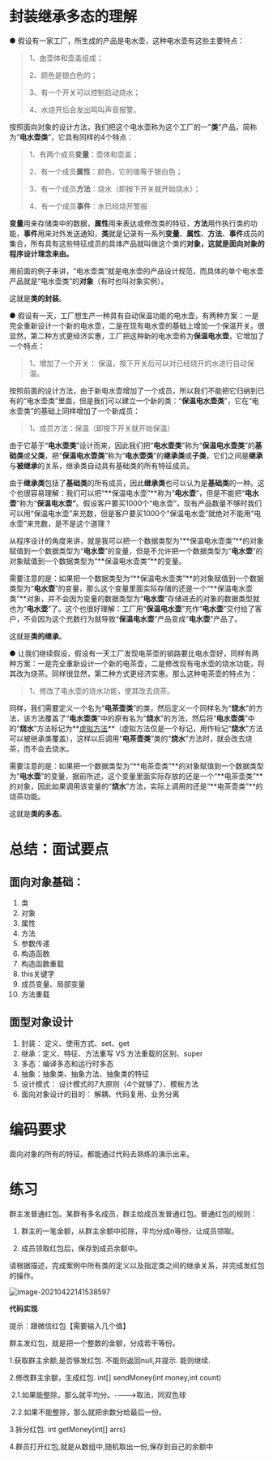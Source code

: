 # 封装继承多态的理解

● 假设有一家工厂，所生成的产品是电水壶，这种电水壶有这些主要特点：

> 1、由壶体和壶盖组成；
>
> 2、颜色是银白色的；
>
> 3、有一个开关可以控制启动烧水；
>
> 4、水烧开后会发出鸣叫声音报警。

按照面向对象的设计方法，我们把这个电水壶称为这个工厂的一"**类**"产品，简称为“**电水壶类**”，它具有同样的4个特点：

> 1、有两个成员**变量**：壶体和壶盖；
>
> 2、有一个成员**属性**：颜色，它的值等于银白色；
>
> 3、有一个成员**方法**：烧水（即按下开关就开始烧水）；
>
> 4、有一个成员**事件**：水已经烧开警报

**变量**用来存储类中的数据，**属性**用来表达或修改类的特征，**方法**用作执行类的功能，**事件**用来对外发送通知，**类**就是记录有一系列**变量**、**属性**、**方法**、**事件**成员的集合，所有具有这些特征成员的具体产品就叫做这个类的**对象，**这就是面向对象的程序设计理念来由**。**

用前面的例子来讲，“电水壶类”就是电水壶的产品设计规范，而具体的单个电水壶产品就是“电水壶类”的**对象**（有时也叫对象实例）。

这就是**类的封装**。

● 假设有一天，工厂想生产一种具有自动保温功能的电水壶，有两种方案：一是完全重新设计一个新的电水壶，二是在现有电水壶的基础上增加一个保温开关。很显然，第二种方式更经济实惠，工厂把这种新的电水壶称为**保温电水壶**，它增加了一个特点：

> 1、增加了一个开关： 保温，按下开关后可以对已经烧开的水进行自动保温。

按照前面的设计方法，由于新电水壶增加了一个成员，所以我们不能把它归纳到已有的“电水壶类”里面，但是我们可以建立一个新的类：“**保温电水壶类**”，它在“电水壶类”的基础上同样增加了一个新成员：

> 1、成员方法：保温（即按下开关就开始保温）

由于它基于“**电水壶类**”设计而来，因此我们把“**电水壶类**”称为“**保温电水壶类**”的**基础类**或**父类**，把“**保温电水壶类**”称为“**电水壶类**”的**继承类**或**子类**，它们之间是**继承**与**被继承**的关系，继承类自动具有基础类的所有特征成员。

由于**继承类**包括了**基础类**的所有成员，因此**继承类**也可以认为是**基础类**的一种。这个也很容易理解：我们可以把“**保温电水壶”**称为“**电水壶**”，但是不能把“**电水壶**”称为“**保温电水壶”**。假设客户要买1000个“电水壶”，现有产品数量不够时我们可以用“保温电水壶”来充数，但是客户要买1000个“保温电水壶”就绝对不能用“电水壶”来充数，是不是这个道理？

从程序设计的角度来讲，就是我可以把一个数据类型为“**保温电水壶类”**的对象赋值到一个数据类型为“**电水壶**”的变量，但是不允许把一个数据类型为“**电水壶**”的对象赋值到一个数据类型为“**保温电水壶类”**的变量。

需要注意的是：如果把一个数据类型为“**保温电水壶类”**的对象赋值到一个数据类型为“**电水壶**”的变量，那么这个变量里面实际存储的还是一个“**保温电水壶类”**对象，并不会因为变量的数据类型为“**电水壶**”存储进去的对象的数据类型就也为“**电水壶**”了。这个也很好理解：工厂用“**保温电水壶**”充作“**电水壶**”交付给了客户，不会因为这个充数行为就导致“**保温电水壶**”产品变成“**电水壶**”产品了。

这就是**类的继承**。

● 让我们继续假设，假设有一天工厂发现电茶壶的销路要比电水壶好，同样有两种方案：一是完全重新设计一个新的电茶壶，二是修改现有电水壶的烧水功能，将其改为烧茶。同样很显然，第二种方式更经济实惠。那么这种电茶壶的特点为：

> 1、修改了电水壶的烧水功能，使其改去烧茶。

同样，我们需要定义一个名为“**电茶壶类**”的类，然后定义一个同样名为“**烧水**”的方法，该方法覆盖了“**电水壶类**”中的原有名为“**烧水**”的方法，然后将“**电水壶类**”中的“**烧水**”方法标记为**[虚拟方法](http://www.xueshanlinghu.com/wp-content/themes/begin201117/go.php?url=aHR0cDovL2RvYy52b2xkcC5jb20vZ3JhbW1hci5odG0jdmlydHVhbF9tZXRob2Q=)**（虚拟方法仅是一个标记，用作标记“**烧水**”方法可以被继承类覆盖），这样以后调用“**电茶壶类**”类的“**烧水**”方法时，就会改去烧茶，而不会去烧水。

需要注意的是：如果把一个数据类型为“**电茶壶类”**的对象赋值到一个数据类型为“**电水壶**”的变量，据前所述，这个变量里面实际存放的还是一个“**电茶壶类”**的对象，因此如果调用该变量的“**烧水**”方法，实际上调用的还是“**电茶壶类”**的烧茶功能。

这就是**类的多态**。





# 总结：面试要点

## 面向对象基础：

1. 类
2. 对象
3. 属性
4. 方法
5. 参数传递
6. 构造函数
7. 构造函数重载
8. this关键字
9. 成员变量、局部变量
10. 方法重载

## 面型对象设计

1. 封装： 定义、使用方式、set、get
2. 继承：定义、特征、方法重写 VS 方法重载的区别、super
3. 多态：编译多态和运行时多态
4. 抽象：抽象类、抽象方法、抽象类的特征
5. 设计模式： 设计模式的7大原则（4个就够了）、模板方法
6. 面向对象设计的目的： 解耦、代码复用、业务分离

# 编码要求

面向对象的所有的特征。都能通过代码去熟练的演示出来。

# 练习

群主发普通红包。某群有多名成员，群主给成员发普通红包。普通红包的规则： 

1. 群主的一笔金额，从群主余额中扣除，平均分成n等份，让成员领取。

2. 成员领取红包后，保存到成员余额中。

请根据描述，完成案例中所有类的定义以及指定类之间的继承关系，并完成发红包的操作。

![image-20210422141538597](https://mx-assets.oss-cn-beijing.aliyuncs.com/MySQL/image-20210422141538597.png)

**代码实现**

提示：跟微信红包【需要输入几个值】

群主发红包，就是把一个整数的金额，分成若干等份。

1.获取群主余额,是否够发红包. 不能则返回null,并提示. 能则继续.

2.修改群主余额，生成红包.  int[] sendMoney(int money,int count)  

​	2.1.如果能整除，那么就平均分。---->取法，同双色球

​	2.2.如果不能整除，那么就把余数分给最后一份。 

3.拆分红包.  int  getMoney(int[] arrs)

4.群员打开红包,就是从数组中,随机取出一份,保存到自己的余额中